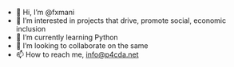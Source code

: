 - 👋 Hi, I’m @fxmani
- 👀 I’m interested in projects that drive, promote social, economic inclusion 
- 🌱 I’m currently learning Python 
- 💞️ I’m looking to collaborate on the same
- 📫 How to reach me, info@p4cda.net

<!---
fxmani/fxmani is a ✨ special ✨ repository because its `README.md` (this file) appears on your GitHub profile.
You can click the Preview link to take a look at your changes.
--->
